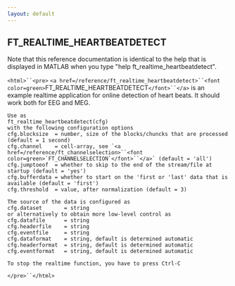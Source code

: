 ```yaml
---
layout: default
---
```


##  FT_REALTIME_HEARTBEATDETECT

Note that this reference documentation is identical to the help that is displayed in MATLAB when you type "help ft_realtime_heartbeatdetect".

`<html>``<pre>`
    `<a href=/reference/ft_realtime_heartbeatdetect>``<font color=green>`FT_REALTIME_HEARTBEATDETECT`</font>``</a>` is an example realtime application for online
    detection of heart beats. It should work both for EEG and MEG.
 
    Use as
    ft_realtime_heartbeatdetect(cfg)
    with the following configuration options
    cfg.blocksize  = number, size of the blocks/chuncks that are processed (default = 1 second)
    cfg.channel    = cell-array, see `<a href=/reference/ft_channelselection>``<font color=green>`FT_CHANNELSELECTION`</font>``</a>` (default = 'all')
    cfg.jumptoeof  = whether to skip to the end of the stream/file at startup (default = 'yes')
    cfg.bufferdata = whether to start on the 'first or 'last' data that is available (default = 'first')
    cfg.threshold  = value, after normalization (default = 3)
 
    The source of the data is configured as
    cfg.dataset       = string
    or alternatively to obtain more low-level control as
    cfg.datafile      = string
    cfg.headerfile    = string
    cfg.eventfile     = string
    cfg.dataformat    = string, default is determined automatic
    cfg.headerformat  = string, default is determined automatic
    cfg.eventformat   = string, default is determined automatic
 
    To stop the realtime function, you have to press Ctrl-C
`</pre>``</html>`


